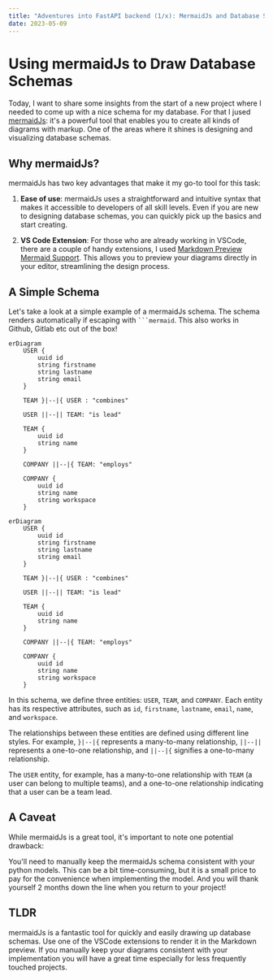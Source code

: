 ```yaml
---
title: "Adventures into FastAPI backend (1/x): MermaidJs and Database Schema"
date: 2023-05-09
---
```


# Using mermaidJs to Draw Database Schemas

Today, I want to share some insights from the start of a new project where I needed to come up with a nice schema for my database. For that I jused [mermaidJs](https://mermaid.js.org/syntax/entityRelationshipDiagram.html): it's a powerful tool that enables you to create all kinds of diagrams with markup. One of the areas where it shines is designing and visualizing database schemas.

## Why mermaidJs?

mermaidJs has two key advantages that make it my go-to tool for this task:

1. **Ease of use**: mermaidJs uses a straightforward and intuitive syntax that makes it accessible to developers of all skill levels. Even if you are new to designing database schemas, you can quickly pick up the basics and start creating.

2. **VS Code Extension**: For those who are already working in VSCode, there are a couple of handy extensions, I used [Markdown Preview Mermaid Support](https://marketplace.visualstudio.com/items?itemName=bierner.markdown-mermaid). This allows you to preview your diagrams directly in your editor, streamlining the design process.

## A Simple Schema

Let's take a look at a simple example of a mermaidJs schema. The schema renders automatically if escaping with ` ```mermaid `. This also works in Github, Gitlab etc out of the box!

```
erDiagram
    USER {
        uuid id
        string firstname
        string lastname
        string email
    }

    TEAM }|--|{ USER : "combines"

    USER ||--|| TEAM: "is lead"

    TEAM {
        uuid id
        string name
    }

    COMPANY ||--|{ TEAM: "employs"

    COMPANY {
        uuid id
        string name
        string workspace
    }
```

```mermaid
erDiagram
    USER {
        uuid id
        string firstname
        string lastname
        string email
    }

    TEAM }|--|{ USER : "combines"

    USER ||--|| TEAM: "is lead"

    TEAM {
        uuid id
        string name
    }

    COMPANY ||--|{ TEAM: "employs"

    COMPANY {
        uuid id
        string name
        string workspace
    }
```

In this schema, we define three entities: `USER`, `TEAM`, and `COMPANY`. Each entity has its respective attributes, such as `id`, `firstname`, `lastname`, `email`, `name`, and `workspace`.

The relationships between these entities are defined using different line styles. For example, `}|--|{` represents a many-to-many relationship, `||--||` represents a one-to-one relationship, and `||--|{` signifies a one-to-many relationship.

The `USER` entity, for example, has a many-to-one relationship with `TEAM` (a user can belong to multiple teams), and a one-to-one relationship indicating that a user can be a team lead.

## A Caveat

While mermaidJs is a great tool, it's important to note one potential drawback:

You'll need to manually keep the mermaidJs schema consistent with your python models. This can be a bit time-consuming, but it is a small price to pay for the convenience when implementing the model. And you will thank yourself 2 months down the line when you return to your project!

## TLDR

mermaidJs is a fantastic tool for quickly and easily drawing up database schemas. Use one of the VSCode extensions to render it in the Markdown preview. If you manually keep your diagrams consistent with your implementation you will have a great time especially for less frequently touched projects.
